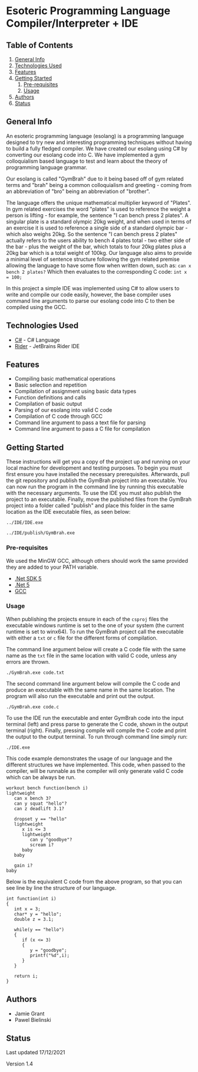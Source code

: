﻿# **Esoteric Programming Language Compiler/Interpreter + IDE**

## Table of Contents
1. [General Info](#general-info)
2. [Technologies Used](#technologies-used)
3. [Features](#features)
4. [Getting Started](#getting-started)
    1. [Pre-requisites](#pre-requisites)
    2. [Usage](#usage)
5. [Authors](#authors)
6. [Status](#status)

## General Info
An esoteric programming language (esolang) is a programming language
designed to try new and interesting programming
techniques without having to build a fully fledged compiler. We have 
created our esolang using C# by converting our esolang code into C. We have 
implemented a gym colloquialism based language to test and learn about
the theory of programming language grammar.

Our esolang is called "GymBrah" due to it being based off of gym related
terms and "brah" being a common colloquialism and greeting - coming from
an abbreviation of "bro" being an abbreviation of "brother".

The language offers the unique mathematical multiplier keyword of 
"Plates". In gym related exercises the word "plates" is used to 
reference the weight a person is lifting - for example, the 
sentence "I can bench press 2 plates". A singular plate is a 
standard olympic 20kg weight, and when used in terms of an exercise
it is used to reference a single side of a standard olympic 
bar - which also weighs 20kg. So the sentence "I can bench press
2 plates" actually refers to the users ability to bench 4 plates
total - two either side of the bar - plus the weight of the bar, 
which totals to four 20kg plates plus a 20kg bar which is a total 
weight of 100kg. Our language also aims to provide a minimal level
of sentence structure following the gym related premise allowing 
the language to have some flow when written down, such as:
`can x bench 2 plates?` Which then evaluates to the corresponding 
C code: `int x = 100;`

In this project a simple IDE was implemented using C# to allow users to 
write and compile our code easily, however, the base compiler uses 
command line arguments to parse our esolang code into C to then be
compiled using the GCC.

## Technologies Used
* [C#](https://docs.microsoft.com/en-us/dotnet/csharp/) - C# Language
* [Rider](https://www.jetbrains.com/rider/) - JetBrains Rider IDE

## Features
* Compiling basic mathematical operations
* Basic selection and repetition
* Compilation of assignment using basic data types
* Function definitions and calls
* Compilation of basic output
* Parsing of our esolang into valid C code
* Compilation of C code through GCC
* Command line argument to pass a text file for parsing
* Command line argument to pass a C file for compilation

## Getting Started
These instructions will get you a copy of the project up and running
on your local machine for development and testing purposes. To begin
you must first ensure you have installed the necessary prerequisites.
Afterwards, pull the git repository and publish the GymBrah project 
into an executable. You can now run the program in the command line 
by running this executable with the necessary arguments. To use the 
IDE you must also publish the project to an executable. Finally, 
move the published files from the GymBrah project into a folder called
"publish" and place this folder in the same location as the IDE 
executable files, as seen below:

`../IDE/IDE.exe`

`../IDE/publish/GymBrah.exe`

### Pre-requisites
We used the MinGW GCC, although others should work the same provided
they are added to your PATH variable.

* [.Net SDK 5](https://dotnet.microsoft.com/en-us/download/dotnet/5.0)
* [.Net 5](https://dotnet.microsoft.com/en-us/download/dotnet/5.0)
* [GCC](https://www.mingw-w64.org/)

### Usage

When publishing the projects ensure in each of the `csproj` files the 
executable windows runtime is set to the one of your system (the 
current runtime is set to winx64). To run the GymBrah project call the
executable with either a `txt` or `c` file for the different forms
of compilation.

The command line argument below will create a C code file with the
same name as the `txt` file in the same location with valid C code, 
unless any errors are thrown.

`./GymBrah.exe code.txt`

The second command line argument below will compile the C code and 
produce an executable with the same name in the same location. The
program will also run the executable and print out the output.

`./GymBrah.exe code.c`

To use the IDE run the executable and enter GymBrah code into the 
input terminal (left) and press parse to generate the C code, shown
in the output terminal (right). Finally, pressing compile will compile
the C code and print the output to the output terminal. To run through
command line simply run:

`./IDE.exe`

This code example demonstrates the usage of our language and the
different structures we have implemented. This code, when passed
to the compiler, will be runnable as the compiler will only 
generate valid C code which can be always be run.

```
workout bench function(bench i)
lightweight
   can x bench 3?
   can y squat "hello"?
   can z deadlift 3.1?
   
   dropset y == "hello"
   lightweight
      x is <= 3
      lightweight
         can y "goodbye"?
         scream i?
      baby
   baby
   
   gain i?
baby
```

Below is the equivalent C code from the above program, so that you
can see line by line the structure of our language.

```
int function(int i)
{
   int x = 3;
   char* y = "hello";
   double z = 3.1;
   
   while(y == "hello")
   {
      if (x <= 3)
      {
         y = "goodbye";
         printf("%d",i);
      }
   }
   
   return i;
}
```

## Authors

* Jamie Grant
* Pawel Bielinski

## Status

Last updated 17/12/2021

Version 1.4